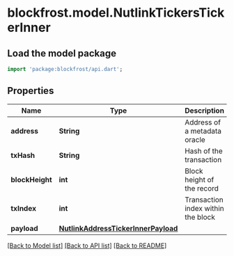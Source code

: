 # blockfrost.model.NutlinkTickersTickerInner

## Load the model package
```dart
import 'package:blockfrost/api.dart';
```

## Properties
Name | Type | Description | Notes
------------ | ------------- | ------------- | -------------
**address** | **String** | Address of a metadata oracle | 
**txHash** | **String** | Hash of the transaction | 
**blockHeight** | **int** | Block height of the record | 
**txIndex** | **int** | Transaction index within the block | 
**payload** | [**NutlinkAddressTickerInnerPayload**](NutlinkAddressTickerInnerPayload.md) |  | 

[[Back to Model list]](../README.md#documentation-for-models) [[Back to API list]](../README.md#documentation-for-api-endpoints) [[Back to README]](../README.md)


